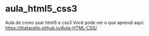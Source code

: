 # aula_html5_css3
Aula de como usar html5 e css3
Você pode ver o que aprendi aqui:
https://thatacello.github.io/Aula-HTML-CSS/
